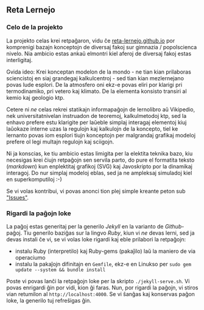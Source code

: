 ## Reta Lernejo

### Celo de la projekto

La projekto celas krei retpaĝaron, vidu ĉe [reta-lernejo.github.io](https://reta-lernejo.github.io/) por komprenigi bazajn konceptojn de diversaj fakoj sur gimnazia / popolscienca nivelo.
Nia ambicio estas ankaŭ elmontri kiel aferoj de diversaj fakoj estas interligitaj.

Gvida ideo: Krei konceptan modelon de la mondo - ne tian kian prilaboras sciencistoj en siaj grandegaj kalkulcentroj - sed tian kian mezlernejano povas lude esplori. De la atmosfero oni ekz-e povas eliri por klarigi pri termodinamiko, pri vetero kaj klimato. De la elementa konsisto transiri al kemio kaj geologio ktp.

Cetere ni *ne* celas rekrei statikajn informapaĝojn de lernolibro aŭ Vikipedio, nek universitatnivelan instruadon de teoremoj, kalkulmetodoj ktp, sed la enhavo prefere estu klarigite per laŭeble simplaj interagaj elementoj kiuj laŭokaze interne uzas la regulojn kaj kalkulojn de la koncepto, tiel ke lernanto povas iom esplori tiujn konceptojn per malgrandaj grafikaj modeloj prefere ol legi multajn  regulojn kaj sciigojn.

Ni ja konscias, ke tiu ambicio estas limigita per la elektita teknika bazo, kiu necesigas krei ĉiujn retpaĝojn sen servila parto, do pure el formatita teksto (*markdown*) kun enplektitaj grafikoj (SVG) kaj Javoskripto por la dinamikaj interagoj. Do nur simplaj modeloj eblas, sed ja ne ampleksaj simuladoj kiel en superkomputiloj :-)  

Se vi volas kontribui, vi povas anonci tion plej
simple kreante peton sub ["Issues"](https://github.com/reta-lernejo/reta-lernejo.github.io/issues).

### Rigardi la paĝojn loke

La paĝoj estas generitaj per la generilo *Jekyll* en la varianto de *Github*-paĝoj. Tiu generilo baziĝas sur la lingvo *Ruby*, kiun vi *ne* devas lerni, sed ja devas instali ĉe vi, se vi volas loke rigardi kaj eble prilabori la retpaĝojn:

- instalu Ruby (interpretilo) kaj Ruby-gems (pakaĵilo) laŭ la maniero de via operaciumo
- instalu la pakaĵojn difinitajn en `Gemfile`, ekz-e en Linukso per `sudo gem update --system && bundle install`

Poste vi povas lanĉi la retpaĝojn loke per la skripto `./jekyll-serve.sh`. Vi povas enrigardi ĝin por vidi, kion ĝi faras. Nun, por rigardi la paĝojn, vi stiros vian retumilon al `http://localhost:4000`. Se vi ŝanĝas kaj konservas paĝon loke, la generilo tuj refreŝigas ĝin.